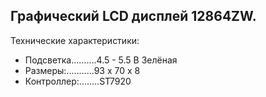 ## Графический LCD дисплей 12864ZW.  

Технические характеристики:  
* Подсветка..........4.5 - 5.5 В Зелёная  
* Размеры:...........93 x 70 x 8  
* Контроллер:........ST7920  


   





 





